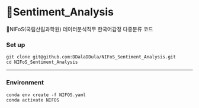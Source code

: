 # 🌳Sentiment_Analysis
🌳NIFoS(국림산림과학원) 데이터분석직무
한국어감정 다중분류 코드
### Set up

    git clone git@github.com:DDalaDDula/NIFoS_Sentiment_Analysis.git
    cd NIFoS_Sentiment_Analysis

---
### Environment

    conda env create -f NIFOS.yaml
    conda activate NIFOS

